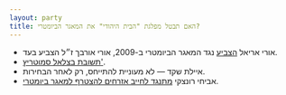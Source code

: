 ```yaml
---
layout: party
title: האם תבטל מפלגת "הבית היהודי" את המאגר הביומטרי?
---
```


* <i class="fa fa-bank"></i> אורי אריאל [הצביע](https://oknesset.org/vote/652/) נגד המאגר הביומטרי ב-2009, אורי אורבך ז״ל הצביע בעד.
* <i class="fa fa-envelope"></i> [תשובת בצלאל סמוטריץ'](../docs/smotrich.png).
* <i class="fa fa-phone"></i> איילת שקד &mdash; לא מעוניית להתייחס, רק לאחר הבחירות.
* <i class="fa fa-globe"></i> אביחי רונצקי [מתנגד לחייב אזרחים להצטרף למאגר ביומטרי](https://archive.today/MmsyH#selection-3863.0-3865.20).
